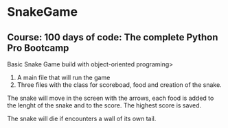 # SnakeGame
## Course: 100 days of code: The complete Python Pro Bootcamp

Basic Snake Game build with object-oriented programing>

1. A main file that will run the game
2. Three files with the class for scoreboad, food and creation of the snake.

The snake will move in the screen with the arrows, each food is added to the lenght of the snake and
to the score. The highest score is saved.

The snake will die if encounters a wall of its own tail.


